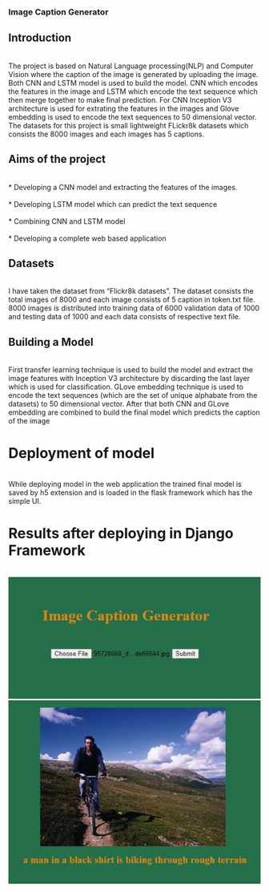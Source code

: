 <h3>Image Caption Generator</h3>

<h2>Introduction</h2>
<br>The project is based on Natural Language processing(NLP) and Computer Vision where the caption of the image is generated by uploading the image. Both CNN and LSTM model is used to build the model. CNN which encodes the features in the image and LSTM which encode the text sequence which then merge together to make final prediction. For CNN Inception V3 architecture is used for extrating the features in the images and Glove embedding is used to encode the text sequences to 50 dimensional vector. The datasets for this project is small lightweight FLickr8k datasets which consists the 8000 images and each images has 5 captions.
</br>


<h2>Aims of the project</h2>
<br>* Developing a CNN model and extracting the features of the images.</br>
<br>* Developing LSTM model which can predict the text sequence</br>
<br>* Combining CNN and LSTM model</br>
<br>* Developing a complete web based application</br>

<h2>Datasets</h2>
<br>I have taken the dataset from “Flickr8k datasets”. The dataset consists the total images of 8000 and each image consists of 5 caption in token.txt file. 8000 images is distributed into training data of 6000 validation data of 1000 and testing data of 1000 and each data consists of respective text file.</br>

<h2>Building a Model</h2>
<br>First transfer learning technique is used to build the model and extract the image features with Inception V3 architecture by discarding the last layer which is used for classification. GLove embedding technique is used to encode the text sequences (which are the set of unique alphabate from the datasets) to 50 dimensional vector. After that both CNN and GLove embedding are combined to build the final model which predicts the caption of the image</br>

<h1>Deployment of model</h1>
<br>While deploying model in the web application the trained final model is saved by h5 extension and is loaded in the flask framework which has the simple UI.</br>

<h1>Results after deploying in Django Framework</h1>

<br><img src="images/2.JPG">  <img src="images/3.JPG"> </br>












